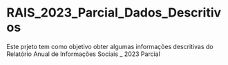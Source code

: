 # RAIS_2023_Parcial_Dados_Descritivos
Este prjeto tem como objetivo obter algumas informações descritivas do Relatório Anual de Informações Sociais _ 2023 Parcial
